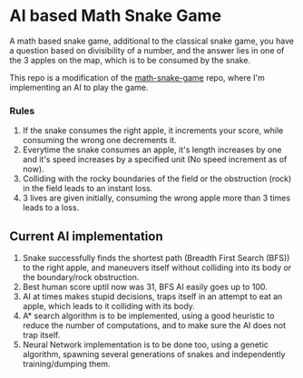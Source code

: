 # AI based Math Snake Game

A math based snake game, additional to the classical snake game, you have a question based on divisibility of a number, and the answer lies in one of the 3 apples on the map, which is to be consumed by the snake.  

This repo is a modification of the [math-snake-game](https://github.com/abizerlokhandwala/math-snake-game) repo, where I'm implementing an AI to play the game.

### Rules
1. If the snake consumes the right apple, it increments your score, while consuming the wrong one decrements it.
2. Everytime the snake consumes an apple, it's length increases by one and it's speed increases by a specified unit (No speed increment as of now).
3. Colliding with the rocky boundaries of the field or the obstruction (rock) in the field leads to an instant loss. 
4. 3 lives are given initially, consuming the wrong apple more than 3 times leads to a loss.

## Current AI implementation
1. Snake successfully finds the shortest path (Breadth First Search (BFS)) to the right apple, and maneuvers itself without colliding into its body or the boundary/rock obstruction.
2. Best human score uptil now was 31, BFS AI easily goes up to 100.
3. AI at times makes stupid decisions, traps itself in an attempt to eat an apple, which leads to it colliding with its body.
4. A* search algorithm is to be implemented, using a good heuristic to reduce the number of computations, and to make sure the AI does not trap itself.
5. Neural Network implementation is to be done too, using a genetic algorithm, spawning several generations of snakes and independently training/dumping them.
